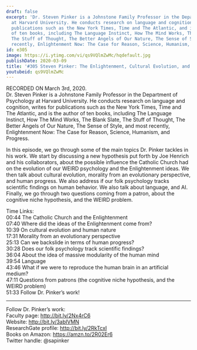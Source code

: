 ```yaml
---
draft: false
excerpt: 'Dr. Steven Pinker is a Johnstone Family Professor in the Department of Psychology
  at Harvard University. He conducts research on language and cognition, writes for
  publications such as the New York Times, Time and The Atlantic, and is the author
  of ten books, including The Language Instinct, How The Mind Works, The Blank Slate,
  The Stuff of Thought, The Better Angels of Our Nature, The Sense of Style, and most
  recently, Enlightenment Now: The Case for Reason, Science, Humanism, and Progress.'
id: e305
image: https://i.ytimg.com/vi/qs9VQlmZwMc/hqdefault.jpg
publishDate: 2020-03-09
title: '#305 Steven Pinker: The Enlightenment, Cultural Evolution, and the Human Mind'
youtubeid: qs9VQlmZwMc
---
```

RECORDED ON March 3rd, 2020.  
Dr. Steven Pinker is a Johnstone Family Professor in the Department of Psychology at Harvard University. He conducts research on language and cognition, writes for publications such as the New York Times, Time and The Atlantic, and is the author of ten books, including The Language Instinct, How The Mind Works, The Blank Slate, The Stuff of Thought, The Better Angels of Our Nature, The Sense of Style, and most recently, Enlightenment Now: The Case for Reason, Science, Humanism, and Progress.

In this episode, we go through some of the main topics Dr. Pinker tackles in his work. We start by discussing a new hypothesis put forth by Joe Henrich and his collaborators, about the possible influence the Catholic Church had on the evolution of our WEIRD psychology and the Enlightenment ideas. We then talk about cultural evolution, morality from an evolutionary perspective, and human progress. We also address if our folk psychology tracks scientific findings on human behavior. We also talk about language, and AI. Finally, we go through two questions coming from a patron, about the cognitive niche hypothesis, and the WEIRD problem.

Time Links:  
00:44  The Catholic Church and the Enlightenment  
07:40  Where did the ideas of the Enlightenment come from?  
10:39  On cultural evolution and human nature  
17:31  Morality from an evolutionary perspective  
25:13  Can we backslide in terms of human progress?  
30:28  Does our folk psychology track scientific findings?  
36:04  About the idea of massive modularity of the human mind  
39:54  Language  
43:46  What if we were to reproduce the human brain in an artificial medium?  
47:11  Questions from patrons (the cognitive niche hypothesis, and the WEIRD problem)  
51:33  Follow Dr. Pinker’s work!

---

Follow Dr. Pinker’s work:  
Faculty page: http://bit.ly/2Nx4rC6  
Website: http://bit.ly/3abIVMN  
ResearchGate profile: http://bit.ly/2RkTcxI  
Books on Amazon: https://amzn.to/2R02Er6  
Twitter handle: @sapinker
